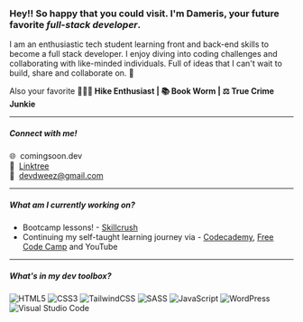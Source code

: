 ### Hey!! So happy that you could visit. I'm Dameris, your future favorite _full-stack developer_.

I am an enthusiastic tech student learning front and back-end skills to become a full stack developer. I enjoy diving into coding challenges and collaborating with like-minded individuals.
Full of ideas that I can't wait to build, share and collaborate on. 💫

Also your favorite **🤸🏾‍♀️ Hike Enthusiast | 📚 Book Worm | ⚖️ True Crime Junkie**

---

##### Connect with me!

🌐&nbsp; comingsoon.dev  
🌿&nbsp; [Linktree](https://linktr.ee/devdweez)  
📧&nbsp; devdweez@gmail.com

---

##### What am I currently working on?

- Bootcamp lessons! - [Skillcrush](https://www.skillcrush.com)
- Continuing my self-taught learning journey via - [Codecademy](https://www.codecademy.com), [Free Code Camp](https://www.freecodecamp.org) and YouTube

---

##### What's in my dev toolbox?

![HTML5](https://img.shields.io/badge/html5-%23E34F26.svg?style=for-the-badge&logo=html5&logoColor=white)
![CSS3](https://img.shields.io/badge/css3-%231572B6.svg?style=for-the-badge&logo=css3&logoColor=white)
![TailwindCSS](https://img.shields.io/badge/tailwindcss-%2338B2AC.svg?style=for-the-badge&logo=tailwind-css&logoColor=white)
![SASS](https://img.shields.io/badge/SASS-hotpink.svg?style=for-the-badge&logo=SASS&logoColor=white)
![JavaScript](https://img.shields.io/badge/javascript-%23323330.svg?style=for-the-badge&logo=javascript&logoColor=%23F7DF1E)
![WordPress](https://img.shields.io/badge/WordPress-%23117AC9.svg?style=for-the-badge&logo=WordPress&logoColor=white)
![Visual Studio Code](https://img.shields.io/badge/Visual%20Studio%20Code-0078d7.svg?style=for-the-badge&logo=visual-studio-code&logoColor=white)
